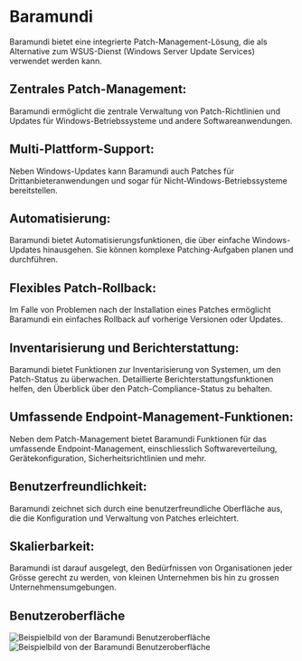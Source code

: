 # Baramundi

Baramundi bietet eine integrierte Patch-Management-Lösung, die als Alternative zum WSUS-Dienst (Windows Server Update Services) verwendet werden kann.

## Zentrales Patch-Management:

   Baramundi ermöglicht die zentrale Verwaltung von Patch-Richtlinien und Updates für Windows-Betriebssysteme und andere Softwareanwendungen.

## Multi-Plattform-Support:

   Neben Windows-Updates kann Baramundi auch Patches für Drittanbieteranwendungen und sogar für Nicht-Windows-Betriebssysteme bereitstellen.

## Automatisierung:

   Baramundi bietet Automatisierungsfunktionen, die über einfache Windows-Updates hinausgehen. Sie können komplexe Patching-Aufgaben planen und durchführen.

## Flexibles Patch-Rollback:

   Im Falle von Problemen nach der Installation eines Patches ermöglicht Baramundi ein einfaches Rollback auf vorherige Versionen oder Updates.

## Inventarisierung und Berichterstattung:

   Baramundi bietet Funktionen zur Inventarisierung von Systemen, um den Patch-Status zu überwachen. Detaillierte Berichterstattungsfunktionen helfen, den Überblick über den Patch-Compliance-Status zu behalten.

## Umfassende Endpoint-Management-Funktionen:

   Neben dem Patch-Management bietet Baramundi Funktionen für das umfassende Endpoint-Management, einschliesslich Softwareverteilung, Gerätekonfiguration, Sicherheitsrichtlinien und mehr.

## Benutzerfreundlichkeit:

   Baramundi zeichnet sich durch eine benutzerfreundliche Oberfläche aus, die die Konfiguration und Verwaltung von Patches erleichtert.

## Skalierbarkeit:

   Baramundi ist darauf ausgelegt, den Bedürfnissen von Organisationen jeder Grösse gerecht zu werden, von kleinen Unternehmen bis hin zu grossen Unternehmensumgebungen.
   
## Benutzeroberfläche

![Beispielbild von der Baramundi Benutzeroberfläche](bilder/baramundi1.jpg)
![Beispielbild von der Baramundi Benutzeroberfläche](bilder/baramundi2.png)